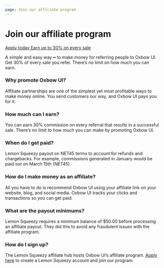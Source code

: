 ```yaml
---
page: Join our affiliate program
---
```


# Join our affiliate program

[Apply today Earn up to 30% on every sale](https://affiliates.lemonsqueezy.com/programs/oxbow)

A simple and easy way ━ to make money for referring people to Oxbow UI. Get 30% of every sale you refer. There’s no limit on how much you can earn.

### Why promote Oxbow UI?

Affiliate partnerships are one of the simplest yet most profitable ways to make money online. You send customers our way, and Oxbow UI pays you for it.

### How much can I earn?

You can earn 30% commission on every referral that results in a successful sale. There’s no limit to how much you can make by promoting Oxbow UI.

### When do I get paid?

Lemon Squeezy payout on NET45 terms to account for refunds and chargebacks. For example, commissions generated in January would be paid out on March 15th (NET45).

### How do I make money as an affiliate?

All you have to do is recommend Oxbow UI using your affiliate link on your website, blog, and social media. Oxbow UI tracks your clicks and transactions so you can get paid.

### What are the payout minimums?

Lemon Squeezy requires a minimum balance of $50.00 before processing an affiliate payout. They did this to avoid any fraudulent issues with the affiliate program.

### How do I sign up?

The Lemon Squeezy affiliate hub hosts Oxbow UI’s affiliate program.
[Apply here](https://affiliates.lemonsqueezy.com/programs/oxbow) to create a Lemon Squeezy account and join our program.
